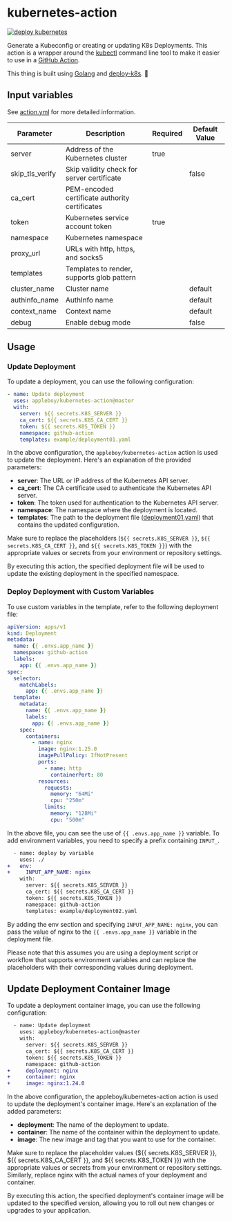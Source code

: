 # kubernetes-action

[![deploy kubernetes](https://github.com/appleboy/kubernetes-action/actions/workflows/ci.yml/badge.svg?branch=main)](https://github.com/appleboy/kubernetes-action/actions/workflows/ci.yml)

Generate a Kubeconfig or creating or updating K8s Deployments. This action is a wrapper around the [kubectl](https://kubernetes.io/docs/reference/kubectl/overview/) command line tool to make it easier to use in a [GitHub Action](https://github.com/features/actions).

This thing is built using [Golang](https://go.dev) and [deploy-k8s](https://github.com/appleboy/deploy-k8s). 🚀

## Input variables

See [action.yml](./action.yml) for more detailed information.

| Parameter       | Description                                               | Required | Default Value |
|-----------------|-----------------------------------------------------------|----------|---------------|
| server          | Address of the Kubernetes cluster                          | true     |               |
| skip_tls_verify | Skip validity check for server certificate                |          | false         |
| ca_cert         | PEM-encoded certificate authority certificates            |          |               |
| token           | Kubernetes service account token                           | true     |               |
| namespace       | Kubernetes namespace                                       |          |               |
| proxy_url       | URLs with http, https, and socks5                          |          |               |
| templates       | Templates to render, supports glob pattern                 |          |               |
| cluster_name    | Cluster name                                              |          | default       |
| authinfo_name   | AuthInfo name                                              |          | default       |
| context_name    | Context name                                               |          | default       |
| debug           | Enable debug mode                                          |          | false         |

## Usage

### Update Deployment

To update a deployment, you can use the following configuration:

```yaml
- name: Update deployment
  uses: appleboy/kubernetes-action@master
  with:
    server: ${{ secrets.K8S_SERVER }}
    ca_cert: ${{ secrets.K8S_CA_CERT }}
    token: ${{ secrets.K8S_TOKEN }}
    namespace: github-action
    templates: example/deployment01.yaml
```

In the above configuration, the `appleboy/kubernetes-action` action is used to update the deployment. Here's an explanation of the provided parameters:

* **server**: The URL or IP address of the Kubernetes API server.
* **ca_cert**: The CA certificate used to authenticate the Kubernetes API server.
* **token**: The token used for authentication to the Kubernetes API server.
* **namespace**: The namespace where the deployment is located.
* **templates**: The path to the deployment file ([deployment01.yaml](./example/deployment01.yaml)) that contains the updated configuration.

Make sure to replace the placeholders (`${{ secrets.K8S_SERVER }}`, `${{ secrets.K8S_CA_CERT }}`, and `${{ secrets.K8S_TOKEN }}`) with the appropriate values or secrets from your environment or repository settings.

By executing this action, the specified deployment file will be used to update the existing deployment in the specified namespace.

### Deploy Deployment with Custom Variables

To use custom variables in the template, refer to the following deployment file:

```yaml
apiVersion: apps/v1
kind: Deployment
metadata:
  name: {{ .envs.app_name }}
  namespace: github-action
  labels:
    app: {{ .envs.app_name }}
spec:
  selector:
    matchLabels:
      app: {{ .envs.app_name }}
  template:
    metadata:
      name: {{ .envs.app_name }}
      labels:
        app: {{ .envs.app_name }}
    spec:
      containers:
        - name: nginx
          image: nginx:1.25.0
          imagePullPolicy: IfNotPresent
          ports:
            - name: http
              containerPort: 80
          resources:
            requests:
              memory: "64Mi"
              cpu: "250m"
            limits:
              memory: "128Mi"
              cpu: "500m"
```

In the above file, you can see the use of `{{ .envs.app_name }}` variable. To add environment variables, you need to specify a prefix containing `INPUT_`.

```diff
  - name: deploy by variable
    uses: ./
+   env:
+     INPUT_APP_NAME: nginx
    with:
      server: ${{ secrets.K8S_SERVER }}
      ca_cert: ${{ secrets.K8S_CA_CERT }}
      token: ${{ secrets.K8S_TOKEN }}
      namespace: github-action
      templates: example/deployment02.yaml
```

By adding the env section and specifying `INPUT_APP_NAME: nginx`, you can pass the value of nginx to the `{{ .envs.app_name }}` variable in the deployment file.

Please note that this assumes you are using a deployment script or workflow that supports environment variables and can replace the placeholders with their corresponding values during deployment.

## Update Deployment Container Image

To update a deployment container image, you can use the following configuration:

```diff
  - name: Update deployment
    uses: appleboy/kubernetes-action@master
    with:
      server: ${{ secrets.K8S_SERVER }}
      ca_cert: ${{ secrets.K8S_CA_CERT }}
      token: ${{ secrets.K8S_TOKEN }}
      namespace: github-action
+     deployment: nginx
+     container: nginx
+     image: nginx:1.24.0
```

In the above configuration, the appleboy/kubernetes-action action is used to update the deployment's container image. Here's an explanation of the added parameters:

* **deployment**: The name of the deployment to update.
* **container**: The name of the container within the deployment to update.
* **image**: The new image and tag that you want to use for the container.

Make sure to replace the placeholder values (${{ secrets.K8S_SERVER }}, ${{ secrets.K8S_CA_CERT }}, and ${{ secrets.K8S_TOKEN }}) with the appropriate values or secrets from your environment or repository settings. Similarly, replace nginx with the actual names of your deployment and container.

By executing this action, the specified deployment's container image will be updated to the specified version, allowing you to roll out new changes or upgrades to your application.
